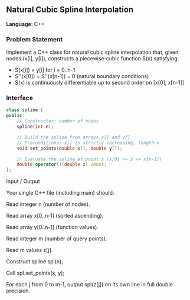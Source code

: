 ## Natural Cubic Spline Interpolation

**Language**: C++

### Problem Statement
Implement a C++ class for natural cubic spline interpolation that, given nodes (x[i], y[i]), constructs a piecewise‑cubic function S(x) satisfying:

- S(x[i]) = y[i] for i = 0..n-1  
- S''(x[0]) = S''(x[n-1]) = 0 (natural boundary conditions)  
- S(x) is continuously differentiable up to second order on [x[0], x[n-1]]

### Interface

```cpp
class spline {
public:
    // Constructor: number of nodes
    spline(int n);

    // Build the spline from arrays x[] and y[]
    // Preconditions: x[] is strictly increasing, length n
    void set_points(double x[], double y[]);

    // Evaluate the spline at point z (x[0] <= z <= x[n-1])
    double operator()(double z) const;
};

```
Input / Output

Your single C++ file (including main) should:

Read integer n (number of nodes).

Read array x[0..n-1] (sorted ascending).

Read array y[0..n-1] (function values).

Read integer m (number of query points).

Read m values z[j].

Construct spline spl(n);

Call spl.set_points(x, y);

For each j from 0 to m-1, output spl(z[j]) on its own line in full double precision.
